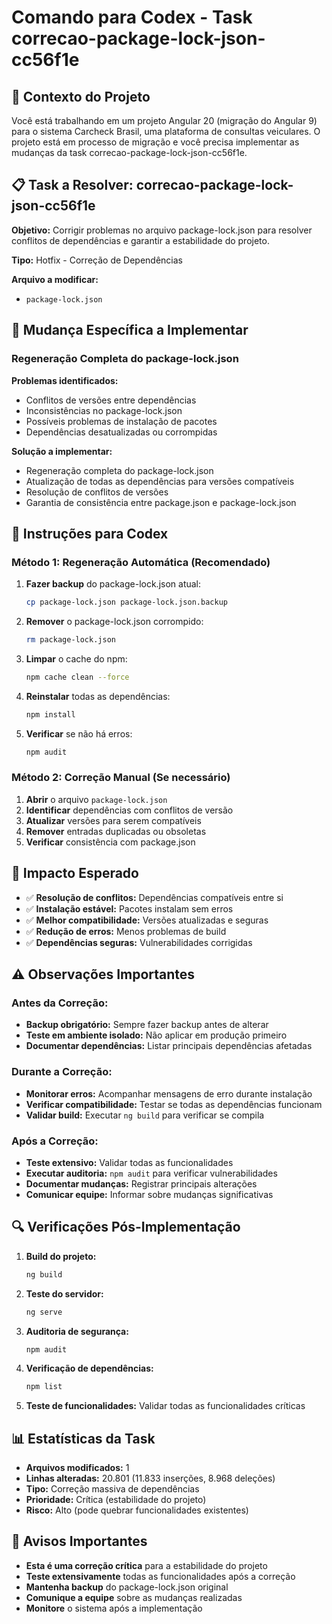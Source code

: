 # Comando para Codex - Task correcao-package-lock-json-cc56f1e

## 🎯 Contexto do Projeto
Você está trabalhando em um projeto Angular 20 (migração do Angular 9) para o sistema Carcheck Brasil, uma plataforma de consultas veiculares. O projeto está em processo de migração e você precisa implementar as mudanças da task correcao-package-lock-json-cc56f1e.

## 📋 Task a Resolver: correcao-package-lock-json-cc56f1e

**Objetivo:** Corrigir problemas no arquivo package-lock.json para resolver conflitos de dependências e garantir a estabilidade do projeto.

**Tipo:** Hotfix - Correção de Dependências

**Arquivo a modificar:**
- `package-lock.json`

## 🔧 Mudança Específica a Implementar

### Regeneração Completa do package-lock.json

**Problemas identificados:**
- Conflitos de versões entre dependências
- Inconsistências no package-lock.json
- Possíveis problemas de instalação de pacotes
- Dependências desatualizadas ou corrompidas

**Solução a implementar:**
- Regeneração completa do package-lock.json
- Atualização de todas as dependências para versões compatíveis
- Resolução de conflitos de versões
- Garantia de consistência entre package.json e package-lock.json

## 🎯 Instruções para Codex

### Método 1: Regeneração Automática (Recomendado)

1. **Fazer backup** do package-lock.json atual:
   ```bash
   cp package-lock.json package-lock.json.backup
   ```

2. **Remover** o package-lock.json corrompido:
   ```bash
   rm package-lock.json
   ```

3. **Limpar** o cache do npm:
   ```bash
   npm cache clean --force
   ```

4. **Reinstalar** todas as dependências:
   ```bash
   npm install
   ```

5. **Verificar** se não há erros:
   ```bash
   npm audit
   ```

### Método 2: Correção Manual (Se necessário)

1. **Abrir** o arquivo `package-lock.json`
2. **Identificar** dependências com conflitos de versão
3. **Atualizar** versões para serem compatíveis
4. **Remover** entradas duplicadas ou obsoletas
5. **Verificar** consistência com package.json

## 🚀 Impacto Esperado

- ✅ **Resolução de conflitos:** Dependências compatíveis entre si
- ✅ **Instalação estável:** Pacotes instalam sem erros
- ✅ **Melhor compatibilidade:** Versões atualizadas e seguras
- ✅ **Redução de erros:** Menos problemas de build
- ✅ **Dependências seguras:** Vulnerabilidades corrigidas

## ⚠️ Observações Importantes

### Antes da Correção:
- **Backup obrigatório:** Sempre fazer backup antes de alterar
- **Teste em ambiente isolado:** Não aplicar em produção primeiro
- **Documentar dependências:** Listar principais dependências afetadas

### Durante a Correção:
- **Monitorar erros:** Acompanhar mensagens de erro durante instalação
- **Verificar compatibilidade:** Testar se todas as dependências funcionam
- **Validar build:** Executar `ng build` para verificar se compila

### Após a Correção:
- **Teste extensivo:** Validar todas as funcionalidades
- **Executar auditoria:** `npm audit` para verificar vulnerabilidades
- **Documentar mudanças:** Registrar principais alterações
- **Comunicar equipe:** Informar sobre mudanças significativas

## 🔍 Verificações Pós-Implementação

1. **Build do projeto:**
   ```bash
   ng build
   ```

2. **Teste do servidor:**
   ```bash
   ng serve
   ```

3. **Auditoria de segurança:**
   ```bash
   npm audit
   ```

4. **Verificação de dependências:**
   ```bash
   npm list
   ```

5. **Teste de funcionalidades:** Validar todas as funcionalidades críticas

## 📊 Estatísticas da Task

- **Arquivos modificados:** 1
- **Linhas alteradas:** 20.801 (11.833 inserções, 8.968 deleções)
- **Tipo:** Correção massiva de dependências
- **Prioridade:** Crítica (estabilidade do projeto)
- **Risco:** Alto (pode quebrar funcionalidades existentes)

## 🚨 Avisos Importantes

- **Esta é uma correção crítica** para a estabilidade do projeto
- **Teste extensivamente** todas as funcionalidades após a correção
- **Mantenha backup** do package-lock.json original
- **Comunique a equipe** sobre as mudanças realizadas
- **Monitore** o sistema após a implementação
